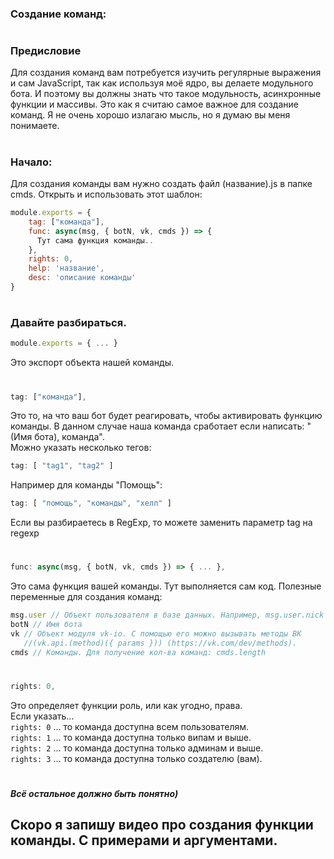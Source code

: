 ### Создание команд:
#
### Предисловие
  Для создания команд вам потребуется изучить регулярные выражения и сам JavaScript, так как используя моё ядро, вы делаете модульного бота. И поэтому вы должны знать что такое модульность, асинхронные функции и массивы. Это как я считаю самое важное для создание команд.
  Я не очень хорошо излагаю мысль, но я думаю вы меня понимаете.
#
### Начало:
Для создания команды вам нужно создать файл (название).js в папке cmds.
Открыть и использовать этот шаблон:

```js
module.exports = {
    tag: ["команда"],
    func: async(msg, { botN, vk, cmds }) => {
      Тут сама функция команды..
    },
    rights: 0,
    help: 'название',
    desc: 'описание команды'
}
```
#
### Давайте разбираться.

```js
module.exports = { ... }
```

Это экспорт объекта нашей команды.
#
```js
tag: ["команда"],
```

Это то, на что ваш бот будет реагировать, чтобы активировать функцию команды. В данном случае наша команда сработает если написать: "(Имя бота), команда".<br>
Можно указать несколько тегов: 
```js
tag: [ "tag1", "tag2" ]
```
Например для команды "Помощь":
```js
tag: [ "помощь", "команды", "хелп" ]
```
Если вы разбираетесь в RegExp, то можете заменить параметр tag на regexp
#
```js
func: async(msg, { botN, vk, cmds }) => { ... },
```

Это сама функция вашей команды. Тут выполняется сам код.
Полезные переменные для создания команд:
```js
msg.user // Объект пользователя в базе данных. Например, msg.user.nick содержит ник пользователя, а msg.user.rights - его права
botN // Имя бота
vk // Объект модуля vk-io. С помощью его можно вызывать методы ВК
   //(vk.api.(method)({ params })) (https://vk.com/dev/methods).
cmds // Команды. Для получение кол-ва команд: cmds.length
```
#
```js
rights: 0,
```

Это определяет функции роль, или как угодно, права.<br>
Если указать...<br>
```rights: 0``` ... то команда доступна всем пользователям.<br>
```rights: 1``` ... то команда доступна только випам и выше.<br>
```rights: 2``` ... то команда доступна только админам и выше.<br>
```rights: 3``` ... то команда доступна только создателю (вам).
#
##### Всё остальное должно быть понятно)

## Скоро я запишу видео про создания функции команды. С примерами и аргументами.
